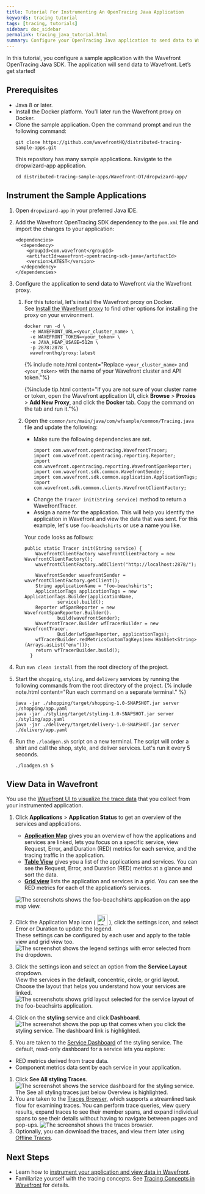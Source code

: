 ```yaml
---
title: Tutorial For Instrumenting An OpenTracing Java Application 
keywords: tracing tutorial
tags: [tracing, tutorials]
sidebar: doc_sidebar
permalink: tracing_java_tutorial.html
summary: Configure your OpenTracing Java application to send data to Wavefront using the OpenTracing Java SDK.
---
```

In this tutorial, you configure a sample application with the Wavefront OpenTracing Java SDK. The application will send data to Wavefront. Let’s get started!

## Prerequisites

* Java 8 or later.
* Install the Docker platform. You’ll later run the Wavefront proxy on Docker.
* Clone the sample application. Open the command prompt and run the following command: 
  ```
  git clone https://github.com/wavefrontHQ/distributed-tracing-sample-apps.git
  ```
  This repository has many sample applications. Navigate to the dropwizard-app application.
  ```
  cd distributed-tracing-sample-apps/Wavefront-DT/dropwizard-app/
  ```

## Instrument the Sample Applications

1. Open `dropwizard-app` in your preferred Java IDE.
1. Add the Wavefront OpenTracing SDK dependency to the `pom.xml` file and import the changes to your application:
    ```
    <dependencies>
      <dependency>
        <groupId>com.wavefront</groupId>
        <artifactId>wavefront-opentracing-sdk-java</artifactId>
        <version>LATEST</version>
      </dependency>
    </dependencies>
    ```
1. Configure the application to send data to Wavefront via the Wavefront proxy.
    1.  For this tutorial, let's install the Wavefront proxy on Docker. 
        <br/>See [Install the Wavefront proxy](proxies_installing.html#proxy-installation) to find other options for installing the proxy on your environment.
        ```
        docker run -d \
          -e WAVEFRONT_URL=<your_cluster_name> \
          -e WAVEFRONT_TOKEN=<your_token> \
          -e JAVA_HEAP_USAGE=512m \
          -p 2878:2878 \
          wavefronthq/proxy:latest
        ```
        {% include note.html content="Replace `<your_cluster_name>` and `<your_token>` with the name of your Wavefront cluster and API token."%}
        
        {%include tip.html content="If you are not sure of your cluster name or token, open the Wavefront application UI, click **Browse** > **Proxies** > **Add New Proxy**, and click the **Docker** tab. Copy the command on the tab and run it."%}
    
    1. Open the <code>common/src/main/java/com/wfsample/common/Tracing.java</code> file and update the following:
        * Make sure the following dependencies are set.
          ```
          import com.wavefront.opentracing.WavefrontTracer;
          import com.wavefront.opentracing.reporting.Reporter;
          import com.wavefront.opentracing.reporting.WavefrontSpanReporter;
          import com.wavefront.sdk.common.WavefrontSender;
          import com.wavefront.sdk.common.application.ApplicationTags;
          import com.wavefront.sdk.common.clients.WavefrontClientFactory;
          ```
        * Change the <code>Tracer init(String service)</code> method to return a WavefrontTracer.
        * Assign a name for the application. This will help you identify the application in Wavefront and view the data that was sent. For this example, let's use <code>foo-beachshirts</code> or use a name you like.
      
        Your code looks as follows:
        ```
        public static Tracer init(String service) {
            WavefrontClientFactory wavefrontClientFactory = new WavefrontClientFactory();
            wavefrontClientFactory.addClient("http://localhost:2878/");

            WavefrontSender wavefrontSender = wavefrontClientFactory.getClient();
            String applicationName = "foo-beachshirts";
            ApplicationTags applicationTags = new ApplicationTags.Builder(applicationName,
                    service).build();
            Reporter wfSpanReporter = new WavefrontSpanReporter.Builder().
                    build(wavefrontSender);
            WavefrontTracer.Builder wfTracerBuilder = new WavefrontTracer.
                    Builder(wfSpanReporter, applicationTags);
            wfTracerBuilder.redMetricsCustomTagKeys(new HashSet<String>(Arrays.asList("env")));
            return wfTracerBuilder.build();
          }
        ```
1. Run `mvn clean install` from the root directory of the project.
1. Start the `shopping`, `styling`, and `delivery` services by running the following commands from the root directory of the project.
    {% include note.html content="Run each command on a separate terminal." %}
    
    ```
    java -jar ./shopping/target/shopping-1.0-SNAPSHOT.jar server ./shopping/app.yaml
    java -jar ./styling/target/styling-1.0-SNAPSHOT.jar server ./styling/app.yaml
    java -jar ./delivery/target/delivery-1.0-SNAPSHOT.jar server ./delivery/app.yaml
    ```
1. Run the `./loadgen.sh` script on a new terminal. The script will order a shirt and call the shop, style, and deliver services. Let's run it every 5 seconds.
    ```
    ./loadgen.sh 5
    ```

## View Data in Wavefront

You use the [Wavefront UI to visualize the trace data](tracing_basics.html#visualize-distributed-tracing-data-in-wavefront) that you collect from your instrumented application.

1. Click **Applications** > **Application Status** to get an overview of the services and applications.
      * [**Application Map**](tracing_ui_overview.html#application-map) gives you an overview of how the applications and services are linked, lets you focus on a specific service, view Request, Error, and Duration (RED) metrics for each service, and the tracing traffic in the application. 
      * [**Table View**](tracing_ui_overview.html#table-view) gives you a list of the applications and services. You can see the Request, Error, and Duration (RED) metrics at a glance and sort the data.
      * [**Grid view**](tracing_ui_overview.html#grid-view) lists the application and services in a grid. You can see the RED metrics for each of the application’s services.

    ![The screenshots shows the foo-beachshirts application on the app map view.](images/tracing_java_tutorial_application_status.png)
1. Click the Application Map icon ( <img src="images/tracing_appmap_appmap_view_icon.png"
style="vertical-align:text-bottom;width:28px" alt="icon to click to get the application map view"/> ), click the settings icon, and select Error or Duration to update the legend. 
  <br/>These settings can be configured by each user and apply to the table view and grid view too.
  ![The screenshot shows the legend settings with error selected from the dropdown.](images/tracing_java_tutorial_update_legend.png)
1. Click the settings icon and select an option from the **Service Layout** dropdown.
  <br/>View the services in the default, concentric, circle, or grid layout. Choose the layout that helps you understand how your services are linked.
  ![The screenshots shows grid layout selected for the service layout of the foo-beachsirts application.](images/tracing_java_tutorial_service_layout.png)
1. Click on the **styling** service and click **Dashboard**. 
  <br/>![The screenshot shows the pop up that comes when you click the styling service. The dashboard link is highlighted.](images/tracing_java_tutorial_cick_service.png)
1. You are taken to the [Service Dashboard](tracing_service_dashboard.html) of the styling service. The default, read-only dashboard for a service lets you explore:
  * RED metrics derived from trace data.
  * Component metrics data sent by each service in your application. 
1. Click **See All styling Traces**.
  ![The screenshot shows the service dashboard for the styling service. The See all styling traces just below Overview is highlighted.](images/tracing_java_tutorial_drilldown_to_traces_bowser.png)
1. You are taken to the [Traces Browser](tracing_traces_browser.html), which supports a streamlined task flow for examining traces. You can perform trace queries, view query results, expand traces to see their member spans, and expand individual spans to see their details without having to navigate between pages and pop-ups.
  ![The screenshot shows the traces browser.](images/tracing_java_tutorial_traces_browser.png)
1. Optionally, you can download the traces, and view them later using [Offline Traces](tracing_view_offline_traces.html).

## Next Steps

- Learn how to [instrument your application and view data in Wavefront](tracing_instrumenting_frameworks.html).
- Familiarize yourself with the tracing concepts. See [Tracing Concepts in Wavefront](trace_data_details.html) for details.
